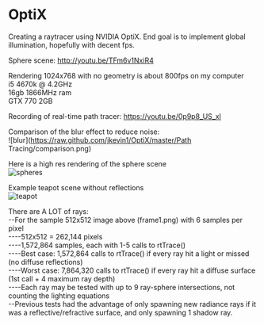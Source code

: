 # OptiX

Creating a raytracer using NVIDIA OptiX.  End goal is to implement global illumination, hopefully with decent fps.

Sphere scene: http://youtu.be/TFm6v1NxiR4  

Rendering 1024x768 with no geometry is about 800fps on my computer  
i5 4670k @ 4.2GHz  
16gb 1866MHz ram  
GTX 770 2GB

Recording of real-time path tracer: https://youtu.be/0p9p8_US_xI

Comparison of the blur effect to reduce noise:  
![blur](https://raw.github.com/jkevin1/OptiX/master/Path Tracing/comparison.png)  

Here is a high res rendering of the sphere scene  
![spheres](https://raw.github.com/jkevin1/OptiX/master/spheres.png)

Example teapot scene without reflections  
![teapot](https://raw.github.com/jkevin1/OptiX/master/flat.png)

There are A LOT of rays:  
--For the sample 512x512 image above (frame1.png) with 6 samples per pixel  
----512x512 = 262,144 pixels  
----1,572,864 samples, each with 1-5 calls to rtTrace()  
----Best case: 1,572,864 calls to rtTrace() if every ray hit a light or missed (no diffuse reflections)  
----Worst case: 7,864,320 calls to rtTrace() if every ray hit a diffuse surface (1st call + 4 maximum ray depth)  
----Each ray may be tested with up to 9 ray-sphere intersections, not counting the lighting equations  
--Previous tests had the advantage of only spawning new radiance rays if it was a reflective/refractive surface, and only spawning 1 shadow ray.
